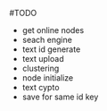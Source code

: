 #TODO
- get online nodes
- seach engine
- text id generate
- text upload
- clustering
- node initialize
- text cypto
- save for same id key